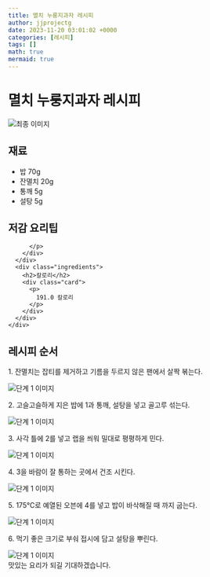 ```yaml
---
title: 멸치 누룽지과자 레시피
author: jjprojectg
date: 2023-11-20 03:01:02 +0000
categories: [레시피]
tags: []
math: true
mermaid: true
---
```

<meta name="og:type" content="website"/>
<meta charset="UTF-8"/>
<div class="header">
  <h1>멸치 누룽지과자 레시피</h1>
</div>

<div class="container my-4">
  <div class="row">
    <div class="col-12 col-md-6">
      <div class="recipe-image">
        <img src="http://www.foodsafetykorea.go.kr/uploadimg/20141117/20141117053641_1416213401737.jpg" class="step-image" alt="최종 이미지"/>
      </div>
    </div>
    <div class="col-12 col-md-6">
      <div class="ingredients">
        <h2>재료</h2>
        <ul class="card">
          <li> 밥 70g </li>
          <li>  잔멸치 20g </li>
          <li>  통깨 5g </li>
          <li>  설탕 5g </li>
</ul>
      </div>
    </div>
    <div class="col-12 col-md-6">
      <div class="ingredients">
        <h2>저감 요리팁</h2>
        <div class="card"> 
          <p>
            
          </p>
        </div>
      </div>
      <div class="ingredients">
        <h2>칼로리</h2>
        <div class="card"> 
          <p>
            191.0 칼로리
          </p>
        </div>
      </div>
    </div>
  </div>

  <h2 class="my-4">레시피 순서</h2>
  <div class="card recipe-card">
    <div class="card-body recipe-step">
      <p class="card-text step-description">1. 잔멸치는 잡티를 제거하고 기름을 두르지 않은 팬에서 살짝 볶는다.</p>
      <img src="http://www.foodsafetykorea.go.kr/uploadimg/cook/951-1.jpg" alt="단계 1 이미지" class="step-image"/>
    </div>
  </div>
  <div class="card recipe-card">
    <div class="card-body recipe-step">
      <p class="card-text step-description">2. 고슬고슬하게 지은 밥에 1과 통깨, 설탕을 넣고 골고루 섞는다.</p>
      <img src="http://www.foodsafetykorea.go.kr/uploadimg/cook/951-2.jpg" alt="단계 1 이미지" class="step-image"/>
    </div>
  </div>
  <div class="card recipe-card">
    <div class="card-body recipe-step">
      <p class="card-text step-description">3. 사각 틀에 2를 넣고 랩을 씌워 밀대로 평평하게 민다.</p>
      <img src="http://www.foodsafetykorea.go.kr/uploadimg/cook/951-3.jpg" alt="단계 1 이미지" class="step-image"/>
    </div>
  </div>
  <div class="card recipe-card">
    <div class="card-body recipe-step">
      <p class="card-text step-description">4. 3을 바람이 잘 통하는 곳에서 건조 시킨다.</p>
      <img src="http://www.foodsafetykorea.go.kr/uploadimg/cook/951-4.jpg" alt="단계 1 이미지" class="step-image"/>
    </div>
  </div>
  <div class="card recipe-card">
    <div class="card-body recipe-step">
      <p class="card-text step-description">5. 175℃로 예열된 오븐에 4를 넣고 밥이 바삭해질 때 까지 굽는다.</p>
      <img src="http://www.foodsafetykorea.go.kr/uploadimg/cook/951-5.jpg" alt="단계 1 이미지" class="step-image"/>
    </div>
  </div>
  <div class="card recipe-card">
    <div class="card-body recipe-step">
      <p class="card-text step-description">6. 먹기 좋은 크기로 부숴 접시에 담고 설탕을 뿌린다.</p>
      <img src="http://www.foodsafetykorea.go.kr/uploadimg/cook/951-6.jpg" alt="단계 1 이미지" class="step-image"/>
    </div>
  </div>

</div>
맛있는 요리가 되길 기대하겠습니다.
